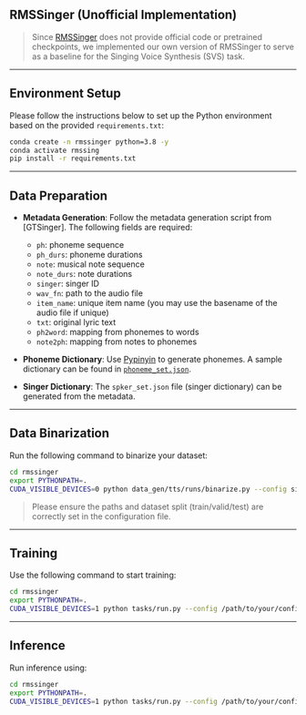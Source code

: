 
## RMSSinger (Unofficial Implementation)

> Since [RMSSinger](https://arxiv.org/abs/2305.10686) does not provide official code or pretrained checkpoints, we implemented our own version of RMSSinger to serve as a baseline for the Singing Voice Synthesis (SVS) task.

---

## Environment Setup

Please follow the instructions below to set up the Python environment based on the provided `requirements.txt`:

```bash
conda create -n rmssinger python=3.8 -y
conda activate rmssing
pip install -r requirements.txt
```

---

## Data Preparation

* **Metadata Generation**:
  Follow the metadata generation script from \[GTSinger]. The following fields are required:

  * `ph`: phoneme sequence
  * `ph_durs`: phoneme durations
  * `note`: musical note sequence
  * `note_durs`: note durations
  * `singer`: singer ID
  * `wav_fn`: path to the audio file
  * `item_name`: unique item name (you may use the basename of the audio file if unique)
  * `txt`: original lyric text
  * `ph2word`: mapping from phonemes to words
  * `note2ph`: mapping from notes to phonemes

* **Phoneme Dictionary**:
  Use [Pypinyin](https://github.com/mozillazg/python-pinyin) to generate phonemes. A sample dictionary can be found in [`phoneme_set.json`](./phoneme_set.json).

* **Singer Dictionary**:
  The `spker_set.json` file (singer dictionary) can be generated from the metadata.

---

## Data Binarization

Run the following command to binarize your dataset:

```bash
cd rmssinger
export PYTHONPATH=.
CUDA_VISIBLE_DEVICES=0 python data_gen/tts/runs/binarize.py --config singing/svs/config/mrssing.yaml
```

> Please ensure the paths and dataset split (train/valid/test) are correctly set in the configuration file.

---

## Training

Use the following command to start training:

```bash
cd rmssinger
export PYTHONPATH=.
CUDA_VISIBLE_DEVICES=1 python tasks/run.py --config /path/to/your/config --exp_name /path/to/your/exp/dir --reset
```

---

## Inference

Run inference using:

```bash
cd rmssinger
export PYTHONPATH=.
CUDA_VISIBLE_DEVICES=1 python tasks/run.py --config /path/to/your/config --exp_name /path/to/your/exp/dir --reset --infer
```
